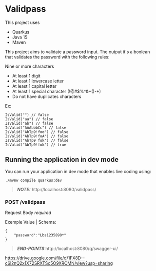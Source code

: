 # Validpass

This project uses 
- Quarkus
- Java 15
- Maven 

This project aims to validate a password input.
The output it's a boolean that validates the password with the following rules:

Nine or more characters
- At least 1 digit
- At least 1 lowercase letter
- At least 1 capital letter
- At least 1 special character (!@#$%^&*()-+)
- Do not have duplicates characters

Ex:
```
IsValid("") // false  
IsValid("aa") // false  
IsValid("ab") // false  
IsValid("AAAbbbCc") // false  
IsValid("AbTp9!foo") // false  
IsValid("AbTp9!foA") // false
IsValid("AbTp9 fok") // false
IsValid("AbTp9!fok") // true
```

## Running the application in dev mode

You can run your application in dev mode that enables live coding using:
```shell script
./mvnw compile quarkus:dev
```

> **_NOTE:_**  http://localhost:8080/validpass/

### POST /validpass
Request Body *required*

Exemple Value | Schema:
```
{
    "password":"Lbs1235890*"
}
```

> **_END-POINTS_** http://localhost:8080/q/swagger-ui/

https://drive.google.com/file/d/1FX8D--c6l2nQ2x1X72SRXTSc5O9XRCMN/view?usp=sharing

